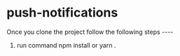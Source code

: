 # push-notifications

Once you clone the project follow the following steps ---- 

1. run command npm install or yarn .